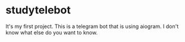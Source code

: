 # studytelebot
It's my first project.
This is a telegram bot that is using aiogram. I don't know what else do you want to know.
